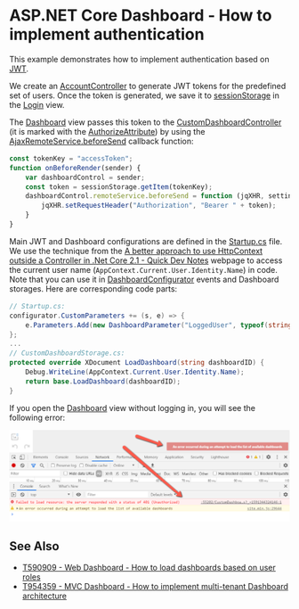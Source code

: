 # ASP.NET Core Dashboard - How to implement authentication

This example demonstrates how to implement authentication based on [JWT](https://developer.okta.com/blog/2018/03/23/token-authentication-aspnetcore-complete-guide).

We create an [AccountController](Controllers/AccountController.cs) to generate JWT tokens for the predefined set of users. Once the token is generated, we save it to [sessionStorage](https://www.w3schools.com/jsref/prop_win_sessionstorage.asp) in the [Login](Views/Home/Login.cshtml) view.

The [Dashboard](Views/Home/Dashboard.cshtml) view passes this token to the [CustomDashboardController](Controllers/CustomDashboardController.cs) (it is marked with the [AuthorizeAttribute](https://docs.microsoft.com/en-us/dotnet/api/microsoft.aspnetcore.authorization.authorizeattribute?view=aspnetcore-3.1)) by using the [AjaxRemoteService.beforeSend](https://docs.devexpress.com/Dashboard/js-DevExpress.Dashboard.AjaxRemoteService?p=netframework#js_devexpress_dashboard_ajaxremoteservice_beforesend) callback function:

```js
const tokenKey = "accessToken";
function onBeforeRender(sender) {
    var dashboardControl = sender;
    const token = sessionStorage.getItem(tokenKey);
    dashboardControl.remoteService.beforeSend = function (jqXHR, settings) {
        jqXHR.setRequestHeader("Authorization", "Bearer " + token);
    }
}
```

Main JWT and Dashboard configurations are defined in the [Startup.cs](Startup.cs) file. We use the technique from the [A better approach to use HttpContext outside a Controller in .Net Core 2.1 - Quick Dev Notes](https://www.quickdevnotes.com/better-approach-to-use-httpcontext-outside-a-controller-in-net-core-2-1/) webpage to access the current user name (`AppContext.Current.User.Identity.Name`) in code. Note that you can use it in [DashboardConfigurator](https://docs.devexpress.com/Dashboard/DevExpress.DashboardWeb.DashboardConfigurator?p=netframework) events and Dashboard storages. Here are corresponding code parts:

```cs
// Startup.cs:
configurator.CustomParameters += (s, e) => {
    e.Parameters.Add(new DashboardParameter("LoggedUser", typeof(string), AppContext.Current.User.Identity.Name));
};
...
// CustomDashboardStorage.cs:
protected override XDocument LoadDashboard(string dashboardID) {
    Debug.WriteLine(AppContext.Current.User.Identity.Name);
    return base.LoadDashboard(dashboardID);
}
```

If you open the [Dashboard](Views/Home/Dashboard.cshtml) view without logging in, you will see the following error:

![](auth_error.png)

## See Also

- [T590909 - Web Dashboard - How to load dashboards based on user roles](https://supportcenter.devexpress.com/ticket/details/t590909/web-dashboard-how-to-load-dashboards-based-on-user-roles)
- [T954359 - MVC Dashboard - How to implement multi-tenant Dashboard architecture](https://supportcenter.devexpress.com/ticket/details/t954359/mvc-dashboard-how-to-implement-multi-tenant-dashboard-architecture)

